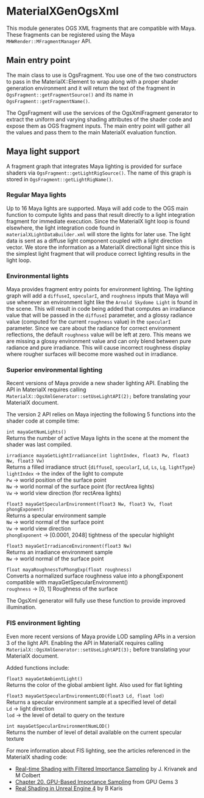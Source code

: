 # MaterialXGenOgsXml

This module generates OGS XML fragments that are compatible with Maya. These fragments can be registered using the Maya `MHWRender::MFragmentManager` API.

## Main entry point

The main class to use is OgsFragment. You use one of the two constructors to pass in the MaterialX::Element to wrap along with a proper shader generation environment and it will return the text of the fragment in `OgsFragment::getFragmentSource()` and its name in `OgsFragment::getFragmentName()`.

The OgsFragment will use the services of the OgsXmlFragment generator to extract the uniform and varying shading attributes of the shader code and expose them as OGS fragment inputs. The main entry point will gather all the values and pass them to the main MaterialX evaluation function.

## Maya light support

A fragment graph that integrates Maya lighting is provided for surface shaders via `OgsFragment::getLightRigSource()`. The name of this graph is stored in `OgsFragment::getLightRigName()`.

### Regular Maya lights

Up to 16 Maya lights are supported. Maya will add code to the OGS main function to compute lights and pass that result directly to a light integration fragment for immediate execution. Since the MaterialX light loop is found elsewhere, the light integration code found in `materialXLightDataBuilder.xml` will store the lights for later use. The light data is sent as a diffuse light component coupled with a light direction vector. We store the information as a MaterialX directional light since this is the simplest light fragment that will produce correct lighting results in the light loop.

### Environmental lights

Maya provides fragment entry points for environment lighting. The lighting graph will add a `diffuseI`, `specularI`, and `roughness` inputs that Maya will use whenever an environment light like the `Arnold Skydome Light` is found in the scene. This will result in code being added that computes an irradiance value that will be passed in the `diffuseI` parameter, and a glossy radiance value (computed for the current `roughness` value) in the `specularI` parameter. Since we care about the radiance for correct environment reflections, the default `roughness` value will be left at zero. This means we are missing a glossy environment value and can only blend between pure radiance and pure irradiance. This will cause incorrect roughness display where rougher surfaces will become more washed out in irradiance.

### Superior environmental lighting

Recent versions of Maya provide a new shader lighting API. Enabling the API in MaterialX requires calling `MaterialX::OgsXmlGenerator::setUseLightAPI(2);` before translating your MaterialX document.

The version 2 API relies on Maya injecting the following 5 functions into the shader code at compile time:

`int mayaGetNumLights()`\
Returns the number of active Maya lights in the scene at the moment the shader was last compiled.

`irradiance mayaGetLightIrradiance(int lightIndex, float3 Pw, float3 Nw, float3 Vw)`\
Returns a filled irradiance struct {`diffuseI`, `specularI`, `Ld`, `Ls`, `Lg`, `lightType`}\
`lightIndex` -> the index of the light to compute\
`Pw` -> world position of the surface point\
`Nw` -> world normal of the surface point (for rectArea lights)\
`Vw` -> world view direction (for rectArea lights)

`float3 mayaGetSpecularEnvironment(float3 Nw, float3 Vw, float phongExponent)`\
Returns a specular environment sample\
`Nw` -> world normal of the surface point\
`Vw` -> world view direction\
`phongExponent` -> \[0.0001, 2048\] tightness of the specular highlight

`float3 mayaGetIrradianceEnvironment(float3 Nw)`\
Returns an irradiance environment sample\
`Nw` -> world normal of the surface point

`float mayaRoughnessToPhongExp(float roughness)`\
Converts a normalized surface roughness value into a phongExponent compatible with mayaGetSpecularEnvironment()\
`roughness` -> \[0, 1\] Roughness of the surface

The OgsXml generator will fully use these function to provide improved illumination.

### FIS environment lighting

Even more recent versions of Maya provide LOD sampling APIs in a version 3 of the light API. Enabling the API in MaterialX requires calling `MaterialX::OgsXmlGenerator::setUseLightAPI(3);` before translating your MaterialX document.

Added functions include:

`float3 mayaGetAmbientLight()`\
Returns the color of the global ambient light. Also used for flat lighting

`float3 mayaGetSpecularEnvironmentLOD(float3 Ld, float lod)`\
Returns a specular environment sample at a specified level of detail\
`Ld` -> light direction\
`lod` -> the level of detail to query on the texture

`int mayaGetSpecularEnvironmentNumLOD()`\
Returns the number of level of detail available on the current specular texture

For more information about FIS lighting, see the articles referenced in the MaterialX shading code:

* [Real-time Shading with Filtered Importance Sampling](http://cgg.mff.cuni.cz/~jaroslav/papers/2008-egsr-fis/2008-egsr-fis-final-embedded.pdf) by J. Krivanek and M Colbert
* [Chapter 20. GPU-Based Importance Sampling](https://developer.nvidia.com/gpugems/GPUGems3/gpugems3_ch20.html) from GPU Gems 3
* [Real Shading in Unreal Engine 4](https://cdn2.unrealengine.com/Resources/files/2013SiggraphPresentationsNotes-26915738.pdf) by B Karis


